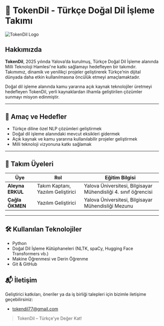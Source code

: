 # 🧠 TokenDil - Türkçe Doğal Dil İşleme Takımı

![TokenDil Logo](logo.png) 

## Hakkımızda

**TokenDil**, 2025 yılında Yalova’da kurulmuş, Türkçe Doğal Dil İşleme alanında Milli Teknoloji Hamlesi'ne katkı sağlamayı hedefleyen bir takımdır. Takımımız, dinamik ve yenilikçi projeler geliştirerek Türkçe’nin dijital dünyada daha etkin kullanılmasına öncülük etmeyi amaçlamaktadır.

Doğal dil işleme alanında kamu yararına açık kaynak teknolojiler üretmeyi hedefleyen TokenDil, yerli kaynaklardan ilhamla geliştirilen çözümler sunmayı misyon edinmiştir.

---

## 🎯 Amaç ve Hedefler

- Türkçe diline özel NLP çözümleri geliştirmek  
- Doğal dil işleme alanındaki mevcut eksikleri gidermek  
- Açık kaynak ve kamu yararına kullanılabilir projeler geliştirmek  
- Milli teknoloji vizyonuna katkı sağlamak  

---

## 👥 Takım Üyeleri

| Üye           | Rol                    | Eğitim Bilgisi                                                                 |
|---------------|------------------------|--------------------------------------------------------------------------------|
| **Aleyna ERKUL** | Takım Kaptanı, Yazılım Geliştirici | Yalova Üniversitesi, Bilgisayar Mühendisliği 4. sınıf öğrencisi |
| **Çağla ÖKMEN**  | Yazılım Geliştirici       | Yalova Üniversitesi, Bilgisayar Mühendisliği Mezunu               |

---

## 🛠️ Kullanılan Teknolojiler

- Python  
- Doğal Dil İşleme Kütüphaneleri (NLTK, spaCy, Hugging Face Transformers vb.)  
- Makine Öğrenmesi ve Derin Öğrenme  
- Git & GitHub



## 📬 İletişim

Geliştirici katkıları, öneriler ya da iş birliği talepleri için bizimle iletişime geçebilirsiniz:

- tokendil77@gmail.com  


> TokenDil – Türkçe'ye Değer Kat!
